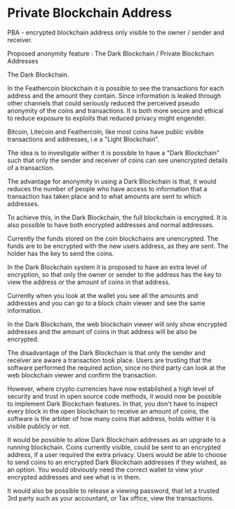 Private Blockchain Address
==========================

PBA - encrypted blockchain address only visible to the owner / sender and receiver.

Proposed anonymity feature : The Dark Blockchain / Private Blockchain Addresses


The Dark Blockchain.

In the Feathercoin blockchain it is possible to see the transactions for each address and the amount they contain. Since information is leaked through other channels that could seriously reduced the perceived pseudo anonymity of the coins and transactions. It is both more secure and ethical to reduce exposure to exploits that reduced privacy might engender.

Bitcoin, Litecoin and Feathercoin, like most coins have public visible transactions and addresses, i.e a "Light Blockchain". 

The idea is to investigate wither it is possible to have a "Dark Blockchain" such that only the sender and receiver of coins can see unencrypted details of a transaction.

The advantage for anonymity in using a Dark Blockchain is that, it  would reduces the number of people who have access to information that a transaction has taken place and to what amounts are sent to which addresses.

To achieve this, in the Dark Blockchain, the full blockchain is encrypted. It is also possible to have both encrypted addresses and normal addresses.

Currently the funds stored on the coin blockchains are unencrypted. The funds are to be encrypted with the new users address, as they are sent. The holder has the key to send the coins.

In the Dark Blockchain system it is proposed to have an extra level of encryption, so that only the owner or sender to the address has the key to view the address or the amount of coins in that address.

Currently when you look at the wallet you see all the amounts and addresses and you can go to a block chain viewer and see the same information.

In the Dark Blockchain, the web blockchain viewer will only show encrypted addresses and the amount of coins in that address will be also be encrypted.

The disadvantage of the Dark Blockchain is that only the sender and receiver are aware a transaction took place. Users are trusting that the software performed the required action, since no third party can look at the web blockchain viewer and confirm the transaction.

However, where crypto currencies have now established a high level of security and trust in open source code methods, it would now be possible to implement Dark Blockchain features. In that, you don't have to inspect every block in the open blockchain to receive an amount of coins, the software is the arbiter of how many coins that address, holds wither it is visible publicly or not.

It would be possible to allow Dark Blockchain addresses as an upgrade to a running blockchain. Coins currently visible, could be sent to an encrypted address, if a user required the extra privacy. Users would be able to choose to send coins to an encrypted Dark Blockchain addresses if they wished, as an option. You would obviously need the correct wallet to view your encrypted addresses and see what is in them.

It would also be possible to release a viewing password, that let a trusted 3rd party such as your accountant, or Tax office, view the transactions.

